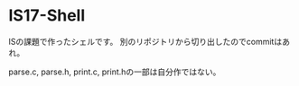 # IS17-Shell

ISの課題で作ったシェルです。
別のリポジトリから切り出したのでcommitはあれ。

parse.c, parse.h, print.c, print.hの一部は自分作ではない。
